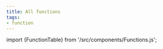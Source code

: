 ```yaml
---
title: All functions
tags:
- function
---
```

import {FunctionTable} from '/src/components/Functions.js';

<FunctionTable />